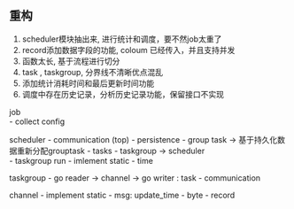 ## 重构
1. scheduler模块抽出来, 进行统计和调度，要不然job太重了
2. record添加数据字段的功能, coloum 已经传入，并且支持并发
3. 函数太长, 基于流程进行切分
4. task , taskgroup, 分界线不清晰优点混乱
5. 添加统计消耗时间和最后更新时间功能
6. 调度中存在历史记录，分析历史记录功能，保留接口不实现


job  
    - collect config 


scheduler 
    - communication (top)
    - persistence
    - group task    -> 基于持久化数据重新分配grouptask
    - tasks
    - taskgroup -> scheduler  
    - taskgroup run 
    - imlement static 
      - time 

taskgroup 
    - go reader -> channel -> go writer  : task 
    - communication 
   

channel 
    - implement static 
      - msg: update_time 
      - byte 
      - record 

